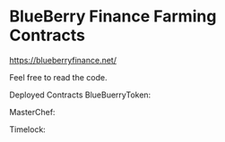 # BlueBerry Finance Farming Contracts

https://blueberryfinance.net/

Feel free to read the code.

Deployed Contracts
BlueBuerryToken: 

MasterChef: 

Timelock: 
